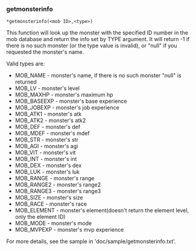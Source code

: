 ### getmonsterinfo
```
*getmonsterinfo(<mob ID>,<type>)
```

This function will look up the monster with the specified ID number in the
mob database and return the info set by TYPE argument.
It will return -1 if there is no such monster (or the type value is invalid),
or "null" if you requested the monster's name.

Valid types are:
* MOB_NAME - monster's name, if there is no such monster "null" is returned
* MOB_LV - monster's level
* MOB_MAXHP - monster's maximum hp
* MOB_BASEEXP - monster's base experience
* MOB_JOBEXP - monster's job experience
* MOB_ATK1 - monster's atk
* MOB_ATK2 - monster's atk2
* MOB_DEF - monster's def
* MOB_MDEF - monster's mdef
* MOB_STR - monster's str
* MOB_AGI - monster's agi
* MOB_VIT - monster's vit
* MOB_INT - monster's int
* MOB_DEX - monster's dex
* MOB_LUK - monster's luk
* MOB_RANGE - monster's range
* MOB_RANGE2 - monster's range2
* MOB_RANGE3 - monster's range3
* MOB_SIZE - monster's size
* MOB_RACE - monster's race
* MOB_ELEMENT - monster's element(doesn't return the element level, only the element ID)
* MOB_MODE - monster's mode
* MOB_MVPEXP - monster's mvp experience

For more details, see the sample in 'doc/sample/getmonsterinfo.txt'.
